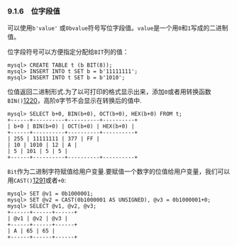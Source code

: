 ### 9.1.6　位字段值

可以使用`b'value'` 或`0bvalue`符号写位字段值。`value`是一个用`0`和`1`写成的二进制值。

位字段符号可以方便指定分配给`BIT`列的值：

	mysql> CREATE TABLE t (b BIT(8));
	mysql> INSERT INTO t SET b = b'11111111';
	mysql> INSERT INTO t SET b = b'1010';

位值返回二进制形式.为了以可打印的格式显示出来，添加`0`或者用转换函数`BIN()`[1220]()，高阶`0`字节不会显示在转换后的值中.

	mysql> SELECT b+0, BIN(b+0), OCT(b+0), HEX(b+0) FROM t;
	+------+----------+----------+----------+
	| b+0 | BIN(b+0) | OCT(b+0) | HEX(b+0) |
	+------+----------+----------+----------+
	| 255 | 11111111 | 377 | FF |
	| 10 | 1010 | 12 | A |
	| 5 | 101 | 5 | 5 |
	+------+----------+----------+----------+

`Bit`作为二进制字符赋值给用户变量.要赋值一个数字的位值给用户变量，我们可以用`CAST()`[1291]()或者`+0`:

	mysql> SET @v1 = 0b1000001;
	mysql> SET @v2 = CAST(0b1000001 AS UNSIGNED), @v3 = 0b1000001+0;
	mysql> SELECT @v1, @v2, @v3;
	+------+------+------+
	| @v1 | @v2 | @v3 |
	+------+------+------+
	| A | 65 | 65 |
	+------+------+------+


